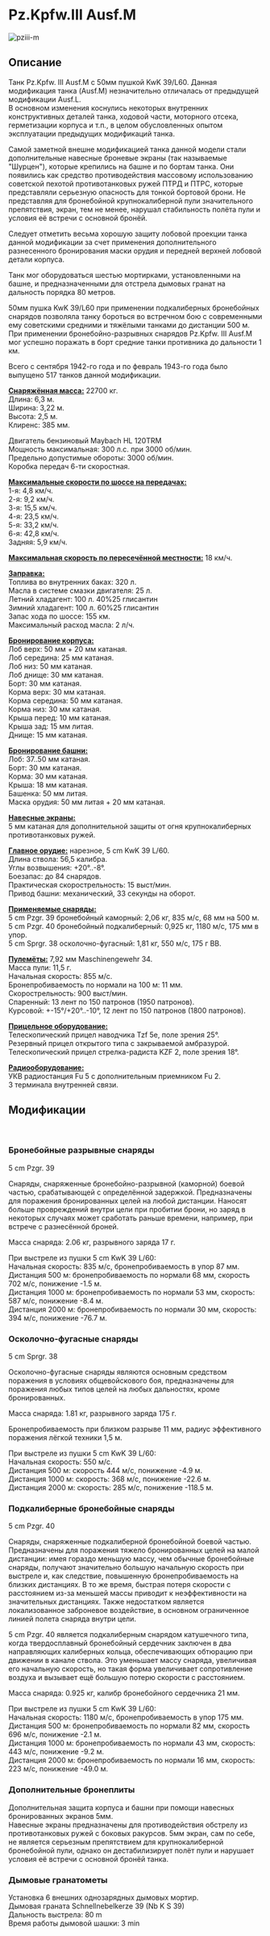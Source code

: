 # Pz.Kpfw.III Ausf.M  
  
![pziii-m](../images/pziii-m.png)  
  
## Описание  
  
Танк Pz.Kpfw. III Ausf.M с 50мм пушкой KwK 39/L60. Данная модификация танка (Ausf.M) незначительно отличалась от предыдущей модификации Ausf.L.  
В основном изменения коснулись некоторых внутренних конструктивных деталей танка, ходовой части, моторного отсека, герметизации корпуса и т.п., в целом обусловленных опытом эксплуатации предыдущих модификаций танка.  
  
Самой заметной внешне модификацией танка данной модели стали дополнительные навесные броневые экраны (так называемые "Шурцен"), которые крепились на башне и по бортам танка. Они появились как средство противодействия массовому использованию советской пехотой противотанковых ружей ПТРД и ПТРС, которые представляли серьезную опасность для тонкой бортовой брони. Не представляя для бронебойной крупнокалиберной пули значительного препятствия, экран, тем не менее, нарушал стабильность полёта пули и условия её встречи с основной бронёй.  
  
Следует отметить весьма хорошую защиту лобовой проекции танка данной модификации за счет применения дополнительного разнесенного бронирования маски орудия и передней верхней лобовой детали корпуса.  
  
Танк мог оборудоваться шестью мортирками, установленными на башне, и предназначенными для отстрела дымовых гранат на дальность порядка 80 метров.  
  
50мм пушка KwK 39/L60 при применении подкалиберных бронебойных снарядов позволяла танку бороться во встречном бою с современными ему советскими средними и тяжёлыми танками до дистанции 500 м. При применении бронебойно-разрывных снарядов Pz.Kpfw. III Ausf.M мог успешно поражать в борт средние танки противника до дальности 1 км.  
  
Всего с сентября 1942-го года и по февраль 1943-го года было выпущено 517 танков данной модификации.  
  
<b><u>Снаряжённая масса:</u></b> 22700 кг.  
Длина: 6,3 м.  
Ширина: 3,22 м.  
Высота: 2,5 м.  
Клиренс: 385 мм.  
  
Двигатель бензиновый Maybach HL 120TRM  
Мощность максимальная: 300 л.с. при 3000 об/мин.  
Предельно допустимые обороты: 3000 об/мин.  
Коробка передач 6-ти скоростная.  
  
<b><u>Максимальные скорости по шоссе на передачах:</u></b>  
1-я: 4,8 км/ч.  
2-я: 9,2 км/ч.  
3-я: 15,5 км/ч.  
4-я: 23,5 км/ч.  
5-я: 33,2 км/ч.  
6-я: 42,8 км/ч.  
Задняя: 5,9 км/ч.  
  
<b><u>Максимальная скорость по пересечённой местности:</u></b> 18 км/ч.  
  
<b><u>Заправка:</u></b>  
Топлива во внутренних баках: 320 л.  
Масла в системе смазки двигателя: 25 л.  
Летний хладагент: 100 л. 40%25 глисантин  
Зимний хладагент: 100 л. 60%25 глисантин  
Запас хода по шоссе: 155 км.  
Максимальный расход масла: 2 л/ч.  
  
<b><u>Бронирование корпуса:</u></b>  
Лоб верх: 50 мм + 20 мм катаная.  
Лоб середина: 25 мм катаная.  
Лоб низ: 50 мм катаная.  
Лоб днище: 30 мм катаная.  
Борт: 30 мм катаная.  
Корма верх: 30 мм катаная.  
Корма середина: 50 мм катаная.  
Корма низ: 30 мм катаная.  
Крыша перед: 10 мм катаная.  
Крыша зад: 15 мм литая.  
Днище: 15 мм катаная.  
  
<b><u>Бронирование башни:</u></b>  
Лоб: 37..50 мм катаная.  
Борт: 30 мм катаная.  
Корма: 30 мм катаная.  
Крыша: 18 мм катаная.  
Башенка: 50 мм литая.  
Маска орудия: 50 мм литая + 20 мм катаная.  
  
<b><u>Навесные экраны:</u></b>  
5 мм катаная для дополнительной защиты от огня крупнокалиберных противотанковых ружей.  
  
<b><u>Главное орудие:</u></b> нарезное, 5 cm KwK 39 L/60.  
Длина ствола: 56,5 калибра.  
Углы возвышения: +20°..-8°.  
Боезапас: до 84 снарядов.  
Практическая скорострельность: 15 выст/мин.  
Привод башни: механический, 33 секунды на оборот.  
  
<b><u>Применяемые снаряды:</u></b>  
5 cm Pzgr. 39 бронебойный каморный: 2,06 кг, 835 м/с, 68 мм на 500 м.  
5 cm Pzgr. 40 бронебойный подкалиберный: 0,925 кг, 1180 м/с, 175 мм в упор.  
5 cm Sprgr. 38 осколочно-фугасный: 1,81 кг, 550 м/с, 175 г ВВ.  
  
<b><u>Пулемёты:</u></b> 7,92 мм Maschinengewehr 34.  
Масса пули: 11,5 г.  
Начальная скорость: 855 м/с.  
Бронепробиваемость по нормали на 100 м: 11 мм.  
Скорострельность: 900 выст/мин.  
Спаренный: 13 лент по 150 патронов (1950 патронов).  
Курсовой: +-15°/+20°..-10°, 12 лент по 150 патронов (1800 патронов).  
  
<b><u>Прицельное оборудование:</u></b>  
Телескопический прицел наводчика Tzf 5e, поле зрения 25°.  
Резервный прицел открытого типа с закрываемой амбразурой.  
Телескопический прицел стрелка-радиста KZF 2, поле зрения 18°.  
  
<b><u>Радиооборудование:</u></b>  
УКВ радиостанция Fu 5 с дополнительным приемником Fu 2.  
3 терминала внутренней связи.  
  
## Модификации  
  ﻿
  
### Бронебойные разрывные снаряды  
  
5 cm Pzgr. 39  
  
Снаряды, снаряженные бронебойно-разрывной (каморной) боевой частью, срабатывающей с определённой задержкой. Предназначены для поражения бронированных целей на любой дистанции. Наносят больше провреждений внутри цели при пробитии брони, но заряд в некоторых случаях может сработать раньше времени, например, при встрече с разнесённой броней.  
  
Масса снаряда: 2.06 кг, разрывного заряда 17 г.  
  
При выстреле из пушки 5 cm KwK 39 L/60:  
Начальная скорость: 835 м/с, бронепробиваемость в упор 87 мм.  
Дистанция 500 м: бронепробиваемость по нормали 68 мм, скорость 702 м/с, понижение -1.5 м.  
Дистанция 1000 м: бронепробиваемость по нормали 53 мм, скорость: 587 м/с, понижение -8.4 м.  
Дистанция 2000 м: бронепробиваемость по нормали 30 мм, скорость: 394 м/с, понижение -76.7 м.  ﻿
  
### Осколочно-фугасные снаряды  
  
5 cm Sprgr. 38  
  
Осколочно-фугасные снаряды являются основным средством поражения в условиях общевойскового боя, предназначены для поражения любых типов целей на любых дальностях, кроме бронированных.  
  
Масса снаряда: 1.81 кг, разрывного заряда 175 г.  
  
Бронепробиваемость при близком разрыве 11 мм, радиус эффективного поражения лёгкой техники 1,5 м.  
  
При выстреле из пушки 5 cm KwK 39 L/60:  
Начальная скорость: 550 м/с.  
Дистанция 500 м: скорость 444 м/с, понижение -4.9 м.  
Дистанция 1000 м: скорость: 368 м/с, понижение -22.6 м.  
Дистанция 2000 м: скорость: 285 м/с, понижение -118.5 м.  ﻿
  
### Подкалиберные бронебойные снаряды  
  
5 cm Pzgr. 40  
  
Снаряды, снаряженные подкалиберной бронебойной боевой частью. Предназначены для поражения тяжело бронированных целей на малой дистанции: имея гораздо меньшую массу, чем обычные бронебойные снаряды, получают значительно большую начальную скорость при выстреле и, как следствие, повышенную бронепробиваемость на близких дистанциях. В то же время, быстрая потеря скорости с расстоянием из-за меньшей массы приводит к неэффективности на значительных дистанциях. Также недостатком является локализованное заброневое воздействие, в основном ограниченное линией полета снаряда внутри цели.  
  
5 cm Pzgr. 40 является подкалиберным снарядом катушечного типа, когда твердосплавный бронебойный сердечник заключен в два направляющих калиберных кольца, обеспечивающих обтюрацию при движении в канале ствола. Это уменьшает массу снаряда, увеличивая его начальную скорость, но такая форма увеличивает сопротивление воздуха и вызывает ещё большую потерю скорости с расстоянием.  
  
Масса снаряда: 0.925 кг, калибр бронебойного сердечника 21 мм.  
  
При выстреле из пушки 5 cm KwK 39 L/60:  
Начальная скорость: 1180 м/с, бронепробиваемость в упор 175 мм.  
Дистанция 500 м: бронепробиваемость по нормали 82 мм, скорость 696 м/с, понижение -2.1 м.  
Дистанция 1000 м: бронепробиваемость по нормали 43 мм, скорость: 443 м/с, понижение -9.2 м.  
Дистанция 2000 м: бронепробиваемость по нормали 16 мм, скорость: 223 м/с, понижение -49.0 м.  ﻿
  
### Дополнительные бронеплиты  
  
Дополнительная защита корпуса и башни при помощи навесных бронированных экранов 5мм.  
Навесные экраны предназначены для противодействия обстрелу из противотанковых ружей с боковых ракурсов. 5мм экран, сам по себе, не является серьезным препятствием для крупнокалиберной бронебойной пули, однако он дестабилизирует полёт пули и нарушает условия её встречи с основной бронёй танка.  ﻿
  
### Дымовые гранатометы  
  
Установка 6 внешних однозарядных дымовых мортир.  
Дымовая граната Schnellnebelkerze 39 (Nb K S 39)  
Дальность выстрела: 80 m  
Время работы дымовой шашки: 3 min  
